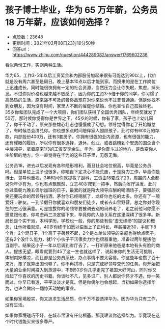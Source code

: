 # 孩子博士毕业，华为 65 万年薪，公务员 18 万年薪，应该如何选择？
- 点赞数：23648
- 更新时间：2021年03月08日23时16分50秒
- 回答url：https://www.zhihu.com/question/444289082/answer/1769602236
<body>
 <p data-pid="DSkDl5pW">看似两份工作，实则两种生活。</p>
 <p data-pid="OgsqYG1e">华为65，工作3-5年以后工资奖金和内部股份加起来很有可能达到90以上，代价就是没有周六甚至是周日。晚上基本10点以后才能到家。而换来的是在工作岗位上迅速成长，同时能很快拥有一定的社会资源，当然压力会让你失眠，焦虑，掉头发。不过你对价格也越来越不敏感了，因为你的工资3-5倍于你的同学，你习惯了高品质的生活，原来遥不可及的奢侈品现在对你来说也不过普普通通。但是你找不到女朋友，因为没有时间，家里人不断的催促你结婚，你也害怕自己孤独终老。35岁你和团队完成了一个大项目，你们团队获得了全国优秀团队，年终奖就发了50万，那时候你觉得你是世界之王。45岁的时候，你有了家，孩子也上幼儿园了，你干不动了，原来那些雄心壮志也慢慢成了幻想。领导觉得你老了开始懈怠了，有时候总会挤兑你。你也想多点时间陪伴家人照顾孩子，此时你有600万的存款，内部股份400万，还有3套房子。你拥有很强的业内资源，也有很强的能力，还有耀眼的履历，所以你有很多选择，退休，创业，或者跳槽到个安逸的国企当个中层领导，拿着原来1/3的工资安享余生。华为，是你奋斗过的地方，是改变你人生阶层的地方，你一直觉得在华为的这些日子里，无怨无悔。</p>
 <p data-pid="Fdj9WDct">公务员18，进去以后发现有各种隐形福利，而且社会地位很高，毕竟是公务员吗。但是单位上混子也很多，你暗自下定决心不能荒废，于是努力工作，毕竟你是博士，领导也重视，3年时间你就提拔了副科，工资由18变成了23，周围的人全都说你年少有为，你也有点飘飘然，立志40岁爬到一把手，然后向省厅进发。此时你过着朝九晚五偶尔加班的日子，最累的就是陪大领导应酬的喝酒场子，要强颜欢笑还要玩命的帮领导挡酒。茅台你已经喝腻了，龙虾你也吃的太多。你还有了一项爱好：驴友。一到节假日你就喜欢和朋友们徒步，或者去山里野营，总之你对你现在的生活很满意。可是提拔你的老领导要被调去别的局养老了，走之前他问你愿不愿意跟他走，你考虑再三决定留下来，毕竟你的人脉关系在这里深耕了很多年。新局长是个实干派，本科学历，学校也一般，你的那些有些“虚无缥缈”的提议和概念，让他听着就烦。40岁你终于如愿以偿当上了正科长，年薪接近30，手底下8个兵，2个混日子，1个高干子弟惹不起，2个是本单位领导的亲戚也得给点面子，还有2个没什么能力，就1个小伙子干活很卖力你也很器重他，准备过两年提拔他当副手。结果这小子一年以后调到省厅去了，一打听原来他爸是本地有头有脸的商人。提拔无望，眼看就要到45了这一生也就这样了，说起来你的生活无可挑剔，体制内好乘凉，而且都是公务员系统，办点事情不要太容易。你这些年也攒了百十来万，孩子就算出国也够了。你不再拼搏，只是完成好领导交代的任务。你开始把大量的业余时间投入到旅游中，不到50岁你几乎走完了祖国大好河山，同时你又捡起了你喜欢的历史书籍。你谈吐不凡，见多识广，别人都说你怀才不遇，你一笑而过。你早已看透，平平淡淡才是真。但是你偶尔也会想起，当初如果你选择华为，也许会做出一翻惊天动地的事业。</p>
 <p data-pid="8tycAt9G">如果你家境殷实，你又追求生活品质，你千万不要选择华为。因为华为只有工作，没有生活。</p>
 <p data-pid="KjkQNUfN">如果你家境碰巧不好，在城市里没有任何根基，那我建议你选择华为。毕竟现在这个时代钱能买来很多尊严。</p>
 <p></p>
</body>